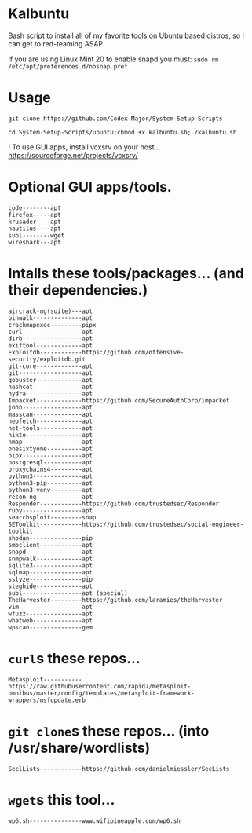 # Kalbuntu
Bash script to install all of my favorite tools on Ubuntu based distros, so I can get to red-teaming ASAP.

If you are using Linux Mint 20 to enable snapd you must:
  `sudo rm /etc/apt/preferences.d/nosnap.pref`

# Usage
  `git clone https://github.com/Codex-Major/System-Setup-Scripts`
  
  `cd System-Setup-Scripts/ubuntu;chmod +x kalbuntu.sh;./kalbuntu.sh`

  ! To use GUI apps, install vcxsrv on your host... https://sourceforge.net/projects/vcxsrv/
  
# Optional GUI apps/tools.
    code--------apt
    firefox-----apt
    krusader----apt
    nautilus----apt
    subl--------wget
    wireshark---apt
    
# Intalls these tools/packages... (and their dependencies.)
    aircrack-ng(suite)---apt
    binwalk--------------apt
    crackmapexec---------pipx
    curl-----------------apt
    dirb-----------------apt
    exiftool-------------apt
    Exploitdb------------https://github.com/offensive-security/exploitdb.git
    git-core-------------apt
    git------------------apt
    gobuster-------------apt
    hashcat--------------apt
    hydra----------------apt
    Impacket-------------https://github.com/SecureAuthCorp/impacket
    john-----------------apt
    masscan--------------apt
    neofetch-------------apt
    net-tools------------apt
    nikto----------------apt
    nmap-----------------apt
    onesixtyone----------apt
    pipx-----------------apt
    postgresql-----------apt
    proxychains4---------apt
    python3--------------apt
    python3-pip----------apt
    python3-venv---------apt
    recon-ng-------------apt
    Responder------------https://github.com/trustedsec/Responder
    ruby-----------------apt
    searchsploit---------snap
    SEToolkit------------https://github.com/trustedsec/social-engineer-toolkit
    shodan---------------pip
    smbclient------------apt
    snapd----------------apt
    snmpwalk-------------apt
    sqlite3--------------apt
    sqlmap---------------apt
    sslyze---------------pip
    steghide-------------apt
    subl-----------------apt (special)
    TheHarvester---------https://github.com/laramies/theHarvester
    vim------------------apt
    wfuzz----------------apt
    whatweb--------------apt
    wpscan---------------gem

# `curl`s these repos...
    Metasploit-----------https://raw.githubusercontent.com/rapid7/metasploit-omnibus/master/config/templates/metasploit-framework-wrappers/msfupdate.erb

# `git clone`s these repos... (into /usr/share/wordlists)
    SeclLists------------https://github.com/danielmiessler/SecLists

# `wget`s this tool...
    wp6.sh---------------www.wifipineapple.com/wp6.sh
